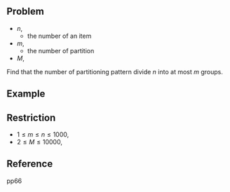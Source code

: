 ## Problem
* $n$,
    * the number of an item
* $m$,
    * the number of partition
* $M$,

Find that the number of partitioning pattern divide $n$ into at most $m$ groups.

## Example


## Restriction

* $1 \le m \le n \le 1000$,
* $2 \le M \le 10000$,

## Reference
pp66
